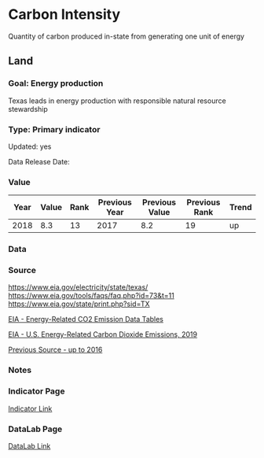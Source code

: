 # Carbon Intensity
Quantity of carbon produced in-state from generating one unit of energy
## Land
### Goal: Energy production
Texas leads in energy production with responsible natural resource stewardship
### Type: Primary indicator
Updated: yes
Data Release Date: 

### Value

| Year      |  Value      | Rank        | Previous Year | Previous Value | Previous Rank | Trend | 
| ----------- | ----------- | ----------- | ----------- | ----------- | ----------- | -----------|
|   2018       | 8.3       |  13         |      2017   |   8.2      |      19    |    up       | 

### Data



### Source

https://www.eia.gov/electricity/state/texas/
https://www.eia.gov/tools/faqs/faq.php?id=73&t=11
https://www.eia.gov/state/print.php?sid=TX


[EIA - Energy-Related CO2 Emission Data Tables](https://www.eia.gov/environment/emissions/state/)

[EIA - U.S. Energy-Related Carbon Dioxide Emissions, 2019](https://www.eia.gov/environment/emissions/carbon/)

[Previous Source - up to 2016](https://www.eia.gov/environment/emissions/state/analysis/)

### Notes


### Indicator Page

[Indicator Link](https://indicators.texas2036.org/indicator/83)

### DataLab Page

[DataLab Link](https://datalab.texas2036.org/jedlywg/estimates-of-annual-fossil-fuel-co2-emitted-for-each-state-in-the-u-s-a?accesskey=tvrggaf)
